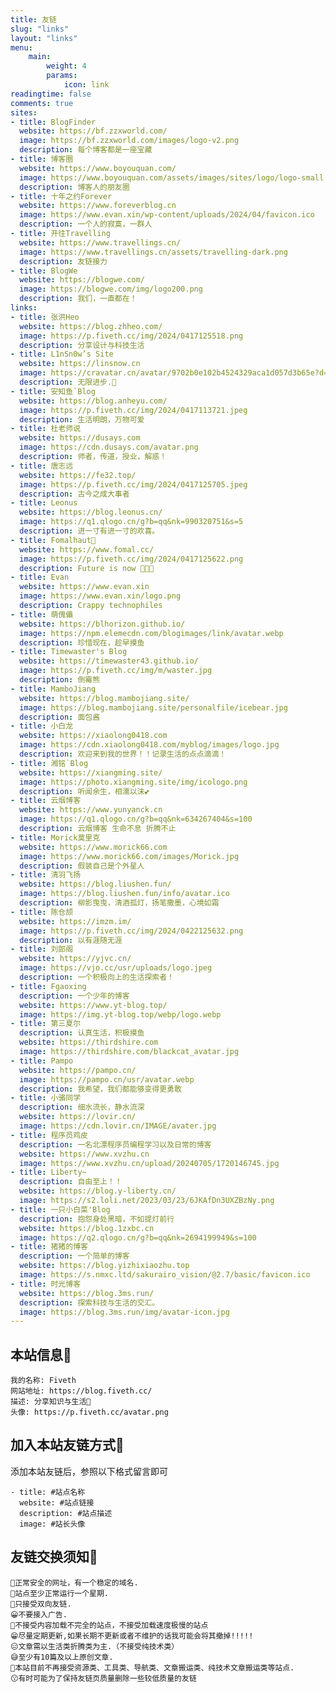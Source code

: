 ```yaml
---
title: 友链
slug: "links"
layout: "links"
menu:
    main: 
        weight: 4
        params:
            icon: link
readingtime: false
comments: true
sites:
- title: BlogFinder
  website: https://bf.zzxworld.com/
  image: https://bf.zzxworld.com/images/logo-v2.png
  description: 每个博客都是一座宝藏
- title: 博客圈
  website: https://www.boyouquan.com/
  image: https://www.boyouquan.com/assets/images/sites/logo/logo-small.png
  description: 博客人的朋友圈
- title: 十年之约Forever
  website: https://www.foreverblog.cn
  image: https://www.evan.xin/wp-content/uploads/2024/04/favicon.ico
  description: 一个人的寂寞，一群人
- title: 开往Travelling
  website: https://www.travellings.cn/
  image: https://www.travellings.cn/assets/travelling-dark.png
  description: 友链接力
- title: BlogWe
  website: https://blogwe.com/
  image: https://blogwe.com/img/logo200.png
  description: 我们，一直都在！
links:
- title: 张洪Heo
  website: https://blog.zhheo.com/
  image: https://p.fiveth.cc/img/2024/0417125518.png
  description: 分享设计与科技生活
- title: L1nSn0w’s Site
  website: https://linsnow.cn
  image: https://cravatar.cn/avatar/9702b0e102b4524329aca1d057d3b65e?d=retro
  description: 无限进步.🎈
- title: 安知鱼`Blog
  website: https://blog.anheyu.com/
  image: https://p.fiveth.cc/img/2024/0417113721.jpeg
  description: 生活明朗，万物可爱
- title: 杜老师说
  website: https://dusays.com
  image: https://cdn.dusays.com/avatar.png
  description: 师者，传道，授业，解惑！
- title: 唐志远
  website: https://fe32.top/
  image: https://p.fiveth.cc/img/2024/0417125705.jpeg
  description: 古今之成大事者
- title: Leonus
  website: https://blog.leonus.cn/
  image: https://q1.qlogo.cn/g?b=qq&nk=990320751&s=5
  description: 进一寸有进一寸的欢喜。
- title: Fomalhaut🥝
  website: https://www.fomal.cc/
  image: https://p.fiveth.cc/img/2024/0417125622.png
  description: Future is now 🍭🍭🍭
- title: Evan
  website: https://www.evan.xin
  image: https://www.evan.xin/logo.png
  description: Crappy technophiles
- title: 萌傀儡
  website: https://blhorizon.github.io/
  image: https://npm.elemecdn.com/blogimages/link/avatar.webp
  description: 珍惜现在，趁早摸鱼
- title: Timewaster's Blog
  website: https://timewaster43.github.io/
  image: https://p.fiveth.cc/img/m/waster.jpg
  description: 倒霉熊
- title: MamboJiang
  website: https://blog.mambojiang.site/
  image: https://blog.mambojiang.site/personalfile/icebear.jpg
  description: 面包酱
- title: 小白龙
  website: https://xiaolong0418.com
  image: https://cdn.xiaolong0418.com/myblog/images/logo.jpg
  description: 欢迎来到我的世界！！记录生活的点点滴滴！
- title: 湘铭`Blog
  website: https://xiangming.site/
  image: https://photo.xiangming.site/img/icologo.png
  description: 听闻余生，相濡以沫💕
- title: 云烟博客
  website: https://www.yunyanck.cn
  image: https://q1.qlogo.cn/g?b=qq&nk=634267404&s=100
  description: 云烟博客 生命不息 折腾不止
- title: Morick莫里克
  website: https://www.morick66.com
  image: https://www.morick66.com/images/Morick.jpg
  description: 假装自己是个外星人
- title: 清羽飞扬
  website: https://blog.liushen.fun/
  image: https://blog.liushen.fun/info/avatar.ico
  description: 柳影曳曳，清酒孤灯，扬笔撒墨，心境如霜
- title: 陈仓颉
  website: https://imzm.im/
  image: https://p.fiveth.cc/img/2024/0422125632.png
  description: 以有涯随无涯
- title: 刘郎阁
  website: https://yjvc.cn/
  image: https://vjo.cc/usr/uploads/logo.jpeg
  description: 一个积极向上的生活探索者！
- title: Fgaoxing
  description: 一个少年的博客
  website: https://www.yt-blog.top/
  image: https://img.yt-blog.top/webp/logo.webp
- title: 第三夏尔
  description: 认真生活，积极摸鱼
  website: https://thirdshire.com
  image: https://thirdshire.com/blackcat_avatar.jpg
- title: Pampo
  website: https://pampo.cn/
  image: https://pampo.cn/usr/avatar.webp
  description: 我希望，我们都能够变得更勇敢
- title: 小骆同学
  description: 细水流长，静水流深
  website: https://lovir.cn/
  image: https://cdn.lovir.cn/IMAGE/avater.jpg
- title: 程序员鸡皮
  description: 一名北漂程序员编程学习以及日常的博客
  website: https://www.xvzhu.cn
  image: https://www.xvzhu.cn/upload/20240705/1720146745.jpg
- title: Liberty~
  description: 自由至上！！
  website: https://blog.y-liberty.cn/
  image: https://s2.loli.net/2023/03/23/6JKAfDn3UXZBzNy.png
- title: 一只小白菜'Blog
  description: 抱怨身处黑暗，不如提灯前行
  website: https://blog.1zxbc.cn
  image: https://q2.qlogo.cn/g?b=qq&nk=2694199949&s=100
- title: 猪猪的博客
  description: 一个简单的博客
  website: https://blog.yizhixiaozhu.top
  image: https://s.nmxc.ltd/sakurairo_vision/@2.7/basic/favicon.ico
- title: 时光博客
  website: https://blog.3ms.run/
  description: 探索科技与生活的交汇。
  image: https://blog.3ms.run/img/avatar-icon.jpg
---
```


## 本站信息🙂

```
我的名称: Fiveth
网站地址: https://blog.fiveth.cc/
描述: 分享知识与生活🎈
头像: https://p.fiveth.cc/avatar.png
```

## 加入本站友链方式🥳

添加本站友链后，参照以下格式留言即可

```YML
- title: #站点名称
  website: #站点链接
  description: #站点描述
  image: #站长头像
```

## 友链交换须知🤔

```
🧂正常安全的网址，有一个稳定的域名.
🍿站点至少正常运行一个星期.
🍗只接受双向友链.
😀不要接入广告.
🍖不接受内容加载不完全的站点，不接受加载速度极慢的站点
😁尽量定期更新,如果长期不更新或者不维护的话我可能会将其撤掉!!!!!
😑文章需以生活类折腾类为主.（不接受纯技术类）
😅至少有10篇及以上原创文章.
🧨本站目前不再接受资源类、工具类、导航类、文章搬运类、纯技术文章搬运类等站点.
😗有时可能为了保持友链页质量删除一些较低质量的友链
```

